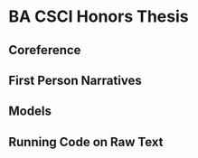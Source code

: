 # BA CSCI Honors Thesis

## Coreference
## First Person Narratives
## Models
## Running Code on Raw Text
